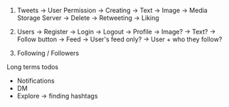 1. Tweets
    -> User Permission
        -> Creating
            -> Text
            -> Image -> Media Storage Server
        -> Delete
        -> Retweeting
        -> Liking 

2. Users 
    -> Register
    -> Login
    -> Logout
    -> Profile
        -> Image?
        -> Text?
        -> Follow button
    -> Feed
        -> User's feed only?
        -> User + who they follow?



3. Following / Followers



Long terms todos
- Notifications
- DM
- Explore  -> finding hashtags

